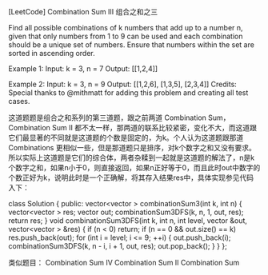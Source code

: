 [LeetCode] Combination Sum III 组合之和之三 

 
Find all possible combinations of k numbers that add up to a number n, given that only numbers from 1 to 9 can be used and each combination should be a unique set of numbers.
Ensure that numbers within the set are sorted in ascending order.

Example 1:
Input: k = 3, n = 7
Output: 
[[1,2,4]]

Example 2:
Input: k = 3, n = 9
Output: 
[[1,2,6], [1,3,5], [2,3,4]]
Credits:
Special thanks to @mithmatt for adding this problem and creating all test cases.
 
这道题题是组合之和系列的第三道题，跟之前两道 Combination Sum，Combination Sum II 都不太一样，那两道的联系比较紧密，变化不大，而这道跟它们最显著的不同就是这道题的个数是固定的，为k。个人认为这道题跟那道 Combinations 更相似一些，但是那道题只是排序，对k个数字之和又没有要求。所以实际上这道题是它们的综合体，两者杂糅到一起就是这道题的解法了，n是k个数字之和，如果n小于0，则直接返回，如果n正好等于0，而且此时out中数字的个数正好为k，说明此时是一个正确解，将其存入结果res中，具体实现参见代码入下：
 

class Solution {
public:
    vector<vector<int> > combinationSum3(int k, int n) {
        vector<vector<int> > res;
        vector<int> out;
        combinationSum3DFS(k, n, 1, out, res);
        return res;
    }
    void combinationSum3DFS(int k, int n, int level, vector<int> &out, vector<vector<int> > &res) {
        if (n < 0) return;
        if (n == 0 && out.size() == k) res.push_back(out);
        for (int i = level; i <= 9; ++i) {
            out.push_back(i);
            combinationSum3DFS(k, n - i, i + 1, out, res);
            out.pop_back();
        }
    }
};

 
类似题目：
Combination Sum IV 
Combination Sum II
Combination Sum
